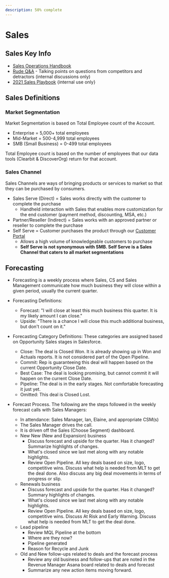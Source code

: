 ```yaml
---
description: 50% complete
---
```


# Sales

## Sales Key Info

* [Sales Operations Handbook](https://docs.google.com/document/d/1W3Yb3h7ZQ6oq0NhxPuUEjS6-u34spvdkg8VtUToxNQg/edit?usp=sharing_eil&ts=5d9bf9a6)
* [Rude Q&A](https://docs.google.com/document/d/1O-4GpdjKpUK5Bw2I9hYyFFNqlgKRjarjgnytcw_9-BY/edit) - Talking points on questions from competitors and detractors (internal discussions only) 
* [2021 Sales Playbook](https://drive.google.com/drive/u/1/folders/1hdhIvaHkohpa5c1ttvTY-kQRir4iiylY) {internal use only}

## Sales Definitions

### Market Segmentation

Market Segmentation is based on Total Employee count of the Account.

* Enterprise = 5,000+ total employees
* Mid-Market = 500-4,999 total employees
* SMB (Small Business) = 0-499 total employees

Total Employee count is based on the number of employees that our data tools (Clearbit & DiscoverOrg) return for that account.

### Sales Channel

Sales Channels are ways of bringing products or services to market so that they can be purchased by consumers.

* Sales Serve (Direct) = Sales works directly with the customer to complete the purchase
  * Handheld interaction with Sales that enables more customization for the end customer (payment method, discounting, MSA, etc.)
* Partner/Reseller (Indirect) = Sales works with an approved partner or reseller to complete the purchase
* Self Serve = Customer purchases the product through our [Customer Portal](https://customers.mattermost.com)
  * Allows a high volume of knowledgeable customers to purchase
  * **Self Serve is not synonymous with SMB. Self Serve is a Sales Channel that caters to all market segmentations**

## Forecasting

* Forecasting is a weekly process where Sales, CS and Sales Management communicate how much business they will close within a given period, usually the current quarter. 

* Forecasting Definitions:
  * Forecast: "I will close at least this much business this quarter. It is my likely amount I can close."
  * Upside: "There is a chance I will close this much additional business, but don't count on it."

* Forecasting Category Definitions: These categories are assigned based on Opportunity Sales stages in Salesforce.
  * Close: The deal is Closed Won. It is already showing up in Won and Actuals reports. It is not considered part of the Open Pipeline.
  * Commit: Rep is guaranteeing this deal will happen based on the current Opportunity Close Date.
  * Best Case: The deal is looking promising, but cannot commit it will happen on the current Close Date.
  * Pipeline: The deal is in the early stages. Not comfortable forecasting it just yet.
  * Omitted: This deal is Closed Lost.

* Forecast Process. The following are the steps followed in the weekly forecast calls with Sales Managers:
  * In attendance: Sales Manager, Ian, Elaine, and appropriate CSM(s)
  * The Sales Manager drives the call.
  * It is driven off the Sales (Choose Segment) dashboard.
  * New New (New and Expansion) business
    * Discuss forecast and upside for the quarter. Has it changed? Summarize highlights of changes.
    * What's closed since we last met along with any notable highlights.
    * Review Open Pipeline. All key deals based on size, logo, competitive wins. Discuss what help is needed from MLT to get the deal done. Also discuss any big deal movements in terms of progress or slip.
  * Renewals business
    * Discuss forecast and upside for the quarter. Has it changed? Summary highlights of changes.
    * What's closed since we last met along with any notable highlights.
    * Review Open Pipeline. All key deals based on size, logo, competitive wins. Discuss At Risk and Early Warning. Discuss what help is needed from MLT to get the deal done.
   * Lead pipeline
     * Review MQL Pipeline at the bottom
     * Where are they now?
     * Pipeline generated
     * Reason for Recycle and Junk
   * Old and New follow-ups related to deals and the forecast process
     * Review any old business and follow-ups that are noted in the Revenue Manager Asana board related to deals and forecast
     * Summarize any new action items moving forward.
     
